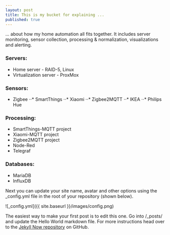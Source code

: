 ```yaml
---
layout: post
title: This is my bucket for explaining ...
published: true
---
```


... about how my home automation all fits together. It includes server monitoring, sensor collection, processing & normalization, visualizations and alerting.

### Servers:
- Home server - RAID-5, Linux
- Virtualization server - ProxMox

### Sensors:
- Zigbee
⋅⋅* SmartThings
⋅⋅* Xiaomi
⋅⋅* Zigbee2MQTT
⋅⋅* IKEA
⋅⋅* Philips Hue

### Processing:
- SmartThings-MQTT project
- Xiaomi-MQTT project
- Zigbee2MQTT project
- Node-Red
- Telegraf

### Databases:
- MariaDB
- InfluxDB

Next you can update your site name, avatar and other options using the _config.yml file in the root of your repository (shown below).

![_config.yml]({{ site.baseurl }}/images/config.png)

The easiest way to make your first post is to edit this one. Go into /_posts/ and update the Hello World markdown file. For more instructions head over to the [Jekyll Now repository](https://github.com/barryclark/jekyll-now) on GitHub.
